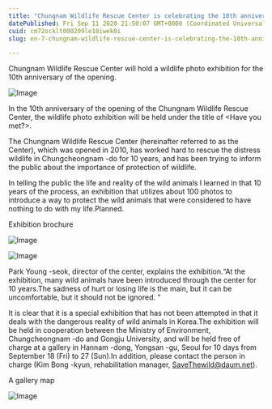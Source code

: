 ```yaml
---
title: "Chungnam Wildlife Rescue Center is celebrating the 10th anniversary <Have you met?> Wildlife photo exhibition"
datePublished: Fri Sep 11 2020 21:50:07 GMT+0000 (Coordinated Universal Time)
cuid: cm72ocklt000209le18iwek0i
slug: en-7-chungnam-wildlife-rescue-center-is-celebrating-the-10th-anniversary-have-you-met-wildlife-photo-exhibition

---
```



Chungnam Wildlife Rescue Center will hold a wildlife photo exhibition for the 10th anniversary of the opening.

![Image](https://cdn.hashnode.com/res/hashnode/image/upload/v1739410905972/dbf70ca3-ea49-4633-9615-df17011fecb8.png)

In the 10th anniversary of the opening of the Chungnam Wildlife Rescue Center, the wildlife photo exhibition will be held under the title of <Have you met?>.

The Chungnam Wildlife Rescue Center (hereinafter referred to as the Center), which was opened in 2010, has worked hard to rescue the distress wildlife in Chungcheongnam -do for 10 years, and has been trying to inform the public about the importance of protection of wildlife.

In telling the public the life and reality of the wild animals I learned in that 10 years of the process, an exhibition that utilizes about 100 photos to introduce a way to protect the wild animals that were considered to have nothing to do with my life.Planned.

Exhibition brochure

![Image](https://cdn.hashnode.com/res/hashnode/image/upload/v1739410908741/675f4d1c-d493-4848-8214-f71ea0a76099.png)

![Image](https://cdn.hashnode.com/res/hashnode/image/upload/v1739410911274/94dcb019-37a0-4668-ade0-aa0bc9f1518b.png)

Park Young -seok, director of the center, explains the exhibition.“At the exhibition, many wild animals have been introduced through the center for 10 years.The sadness of hurt or losing life is the main, but it can be uncomfortable, but it should not be ignored. ”

It is clear that it is a special exhibition that has not been attempted in that it deals with the dangerous reality of wild animals in Korea.The exhibition will be held in cooperation between the Ministry of Environment, Chungcheongnam -do and Gongju University, and will be held free of charge at a gallery in Hannam -dong, Yongsan -gu, Seoul for 10 days from September 18 (Fri) to 27 (Sun).In addition, please contact the person in charge (Kim Bong -kyun, rehabilitation manager, SaveThewild@daum.net).

A gallery map

![Image](https://cdn.hashnode.com/res/hashnode/image/upload/v1739410913242/0ef6ed41-e9f4-4e3a-ae07-6ed3e7c7b53e.jpeg)